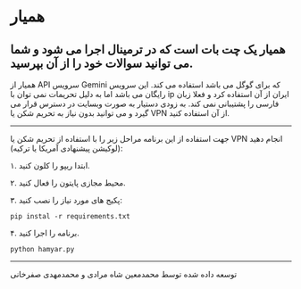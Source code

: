 # همیار
## همیار یک چت بات است که در ترمینال اجرا می شود و شما می توانید سوالات خود را از آن بپرسید.
همیار از API سرویس Gemini که برای گوگل می باشد استفاده می کند. این سرویس رایگان می باشد اما به دلیل تحریمات نمی توان با ip ایران از آن استفاده کرد و فعلا زبان فارسی را پشتیبانی نمی کند.
به زودی دستیار به صورت وبسایت در دسترس قرار می گیرد و می توانید بدون نیاز به تحریم شکن یا VPN از آن استفاده کنید.


----------------------------------------------------------------------
جهت استفاده از این برنامه مراحل زیر را با استفاده از تحریم شکن یا VPN انجام دهید (لوکیشن پیشنهادی آمریکا یا ترکیه):

۱. ابتدا ریپو را کلون کنید.

۲. محیط مجازی پایتون را فعال کنید.

۳. پکیج های مورد نیاز را نصب کنید:
```
pip instal -r requirements.txt
```
۴. برنامه را اجرا کنید.
```
python hamyar.py
```

----------------------------------------------------------------------
توسعه داده شده توسط محمدمعین شاه مرادی و محمدمهدی صفرخانی
